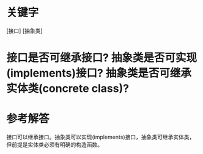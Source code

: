 # 关键字

\[接口\] \[抽象类\]

# 接口是否可继承接口? 抽象类是否可实现\(implements\)接口? 抽象类是否可继承实体类\(concrete class\)?

# 参考解答

接口可以继承接口。抽象类可以实现\(implements\)接口，抽象类可继承实体类，但前提是实体类必须有明确的构造函数。

